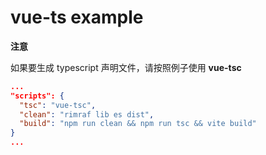 # vue-ts example

**注意**

如果要生成 typescript 声明文件，请按照例子使用 **vue-tsc**

```json
...
"scripts": {
  "tsc": "vue-tsc",
  "clean": "rimraf lib es dist",
  "build": "npm run clean && npm run tsc && vite build"
}
...
```
